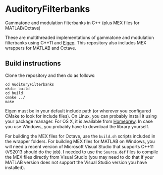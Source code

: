 # AuditoryFilterbanks
Gammatone and modulation filterbanks in C++ (plus MEX files for MATLAB/Octave)

These are multithreaded implementations of gammatone and modulation filterbanks using C++11 and [Eigen](http://eigen.tuxfamily.org). This repository also includes MEX wrappers for MATLAB and Octave.

## Build instructions

Clone the repository and then do as follows:

```
cd AuditoryFilterbanks
mkdir build
cd build
cmake ../
make
```

Eigen must be in your default include path (or wherever you configured CMake to look for include files). On Linux, you can probably install it using your package manager. For OS X, it is available from [Homebrew](http://brew.sh/). In case you use Windows, you probably have to download the library yourself.

For building the MEX files for Octave, use the `build.sh` scripts included in the wrapper folders. For building MEX files for MATLAB on Windows, you will need a recent version of Microsoft Visual Studio that supports C++11 (VS2013 should do the job). I needed to use the `Source.def` files to compile the MEX files directly from Visual Studio (you may need to do that if your MATLAB version does not support the Visual Studio version you have installed).
